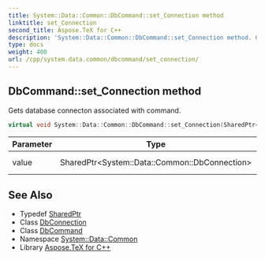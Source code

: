 ```yaml
---
title: System::Data::Common::DbCommand::set_Connection method
linktitle: set_Connection
second_title: Aspose.TeX for C++
description: 'System::Data::Common::DbCommand::set_Connection method. Gets database connecton associated with command in C++.'
type: docs
weight: 400
url: /cpp/system.data.common/dbcommand/set_connection/
---
```

## DbCommand::set_Connection method


Gets database connecton associated with command.

```cpp
virtual void System::Data::Common::DbCommand::set_Connection(SharedPtr<System::Data::Common::DbConnection> value)
```


| Parameter | Type | Description |
| --- | --- | --- |
| value | SharedPtr\<System::Data::Common::DbConnection\> | Database connection. |

## See Also

* Typedef [SharedPtr](../../../system/sharedptr/)
* Class [DbConnection](../../dbconnection/)
* Class [DbCommand](../)
* Namespace [System::Data::Common](../../)
* Library [Aspose.TeX for C++](../../../)
